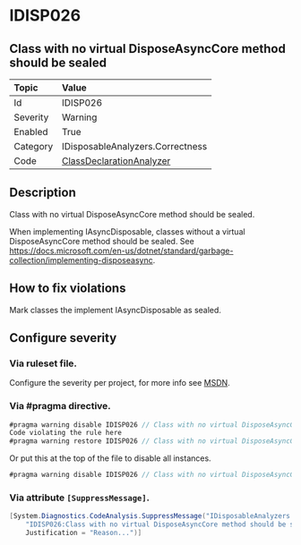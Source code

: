 # IDISP026
## Class with no virtual DisposeAsyncCore method should be sealed

| Topic    | Value
| :--      | :--
| Id       | IDISP026
| Severity | Warning
| Enabled  | True
| Category | IDisposableAnalyzers.Correctness
| Code     | [ClassDeclarationAnalyzer](https://github.com/DotNetAnalyzers/IDisposableAnalyzers/blob/master/IDisposableAnalyzers/Analyzers/ClassDeclarationAnalyzer.cs)


## Description

Class with no virtual DisposeAsyncCore method should be sealed.

When implementing IAsyncDisposable, classes without a virtual DisposeAsyncCore method should be sealed.
See https://docs.microsoft.com/en-us/dotnet/standard/garbage-collection/implementing-disposeasync.

## How to fix violations

Mark classes the implement IAsyncDisposable as sealed.

<!-- start generated config severity -->
## Configure severity

### Via ruleset file.

Configure the severity per project, for more info see [MSDN](https://msdn.microsoft.com/en-us/library/dd264949.aspx).

### Via #pragma directive.
```C#
#pragma warning disable IDISP026 // Class with no virtual DisposeAsyncCore method should be sealed
Code violating the rule here
#pragma warning restore IDISP026 // Class with no virtual DisposeAsyncCore method should be sealed
```

Or put this at the top of the file to disable all instances.
```C#
#pragma warning disable IDISP026 // Class with no virtual DisposeAsyncCore method should be sealed
```

### Via attribute `[SuppressMessage]`.

```C#
[System.Diagnostics.CodeAnalysis.SuppressMessage("IDisposableAnalyzers.Correctness", 
    "IDISP026:Class with no virtual DisposeAsyncCore method should be sealed", 
    Justification = "Reason...")]
```
<!-- end generated config severity -->